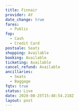 ```yaml
---
title: Finnair
provider: AY
date_change: true
fares:
  - Public
fop:
  - Cash
  - Credit Card
postsale: Seats
shopping: Available
booking: Available
ticketing: Available
cancel_refund: Available
ancillaries:
  - Seats
  - Baggage
fqtv: true
status: Live
date: 2020-08-25T15:48:54.218Z
layout: post
---
```

